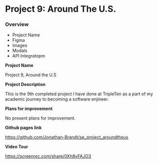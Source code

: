 # Project 9: Around The U.S.

### Overview

- Project Name
- Figma
- Images
- Modals
- API Integratopm

**Project Name**

Project 9, Around the U.S

**Project Description**

This is the 9th completed project I have done at TripleTen as a part of my academic journey to becoming a software enjineer.

**Plans for improvement**

No present plans for improvement.

**Github pages link**

https://github.com/Jonathan-Brandt/se_project_aroundtheus

**Video Tour**

https://screenrec.com/share/0Xh8yFAJO3
